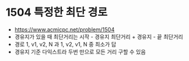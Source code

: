 # 1504 특정한 최단 경로

- https://www.acmicpc.net/problem/1504
- 경유지가 있을 때 최단거리는 시작 - 경유지 최단거리 + 경유지 - 끝 최단거리
- 경로 1, v1, v2, N 과 1, v2, v1, N 중 최소가 답
- 경유지 기준 다익스트라 두번 만으로 모든 거리 구할 수 있음
